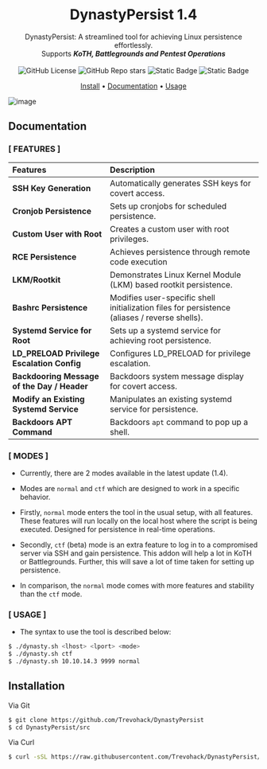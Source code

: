 

<h1 align="center">DynastyPersist 1.4</h1>

<div align="center">
  DynastyPersist: A streamlined tool for achieving Linux persistence effortlessly.<br>
  Supports <b><i>KoTH, Battlegrounds and Pentest Operations</i></b><br>
   <br>
  <img alt="GitHub License" src="https://img.shields.io/github/license/Trevohack/DynastyPersist?style=for-the-badge&labelColor=blue&color=violet">
  <img alt="GitHub Repo stars" src="https://img.shields.io/github/stars/Trevohack/DynastyPersist?style=for-the-badge&labelColor=blue&color=violet">
  <img alt="Static Badge" src="https://img.shields.io/badge/Tested--on-Linux-violet?style=for-the-badge&logo=linux&logoColor=black&labelColor=blue">
  <img alt="Static Badge" src="https://img.shields.io/badge/Bash-violet?style=for-the-badge&logo=gnubash&logoColor=black&labelColor=blue">
  <p></p>
    <a href="https://github.com/Trevohack/DynastyPersist?tab=readme-ov-file#installation">Install</a>
  <span> • </span>
       	<a href="https://github.com/Trevohack/DynastyPersist?tab=readme-ov-file#documentation">Documentation</a>
  <span> • </span>
	<a href="https://github.com/Trevohack/DynastyPersist?tab=readme-ov-file#usage">Usage</a>
  <p></p>
</div>

![image](https://github.com/Trevohack/DynastyPersist/assets/136177431/0abde422-ce91-4aa5-b0a2-f0ed45a9ca23)



## Documentation

### [ FEATURES ]

| Features | Description |
| :-------- | :-------   | 
| **SSH Key Generation** |  Automatically generates SSH keys for covert access.  |
| **Cronjob Persistence** | Sets up cronjobs for scheduled persistence. |
| **Custom User with Root** | Creates a custom user with root privileges. |
| **RCE Persistence** | Achieves persistence through remote code execution |
| **LKM/Rootkit** | Demonstrates Linux Kernel Module (LKM) based rootkit persistence. | 
| **Bashrc Persistence** | Modifies user-specific shell initialization files for persistence (aliases / reverse shells). |
| **Systemd Service for Root** | Sets up a systemd service for achieving root persistence. |
| **LD_PRELOAD Privilege Escalation Config** | Configures LD_PRELOAD for privilege escalation. |
| **Backdooring Message of the Day / Header** | Backdoors system message display for covert access. |
| **Modify an Existing Systemd Service** | Manipulates an existing systemd service for persistence. |
| **Backdoors APT Command** | Backdoors `apt` command to pop up a shell. |


### [ MODES ]

* Currently, there are 2 modes available in the latest update (1.4).

* Modes are `normal` and `ctf` which are designed to work in a specific behavior.

* Firstly, `normal` mode enters the tool in the usual setup, with all features. These features will run locally on the local host where the script is being executed. Designed for persistence in real-time operations.

* Secondly, `ctf` (beta) mode is an extra feature to log in to a compromised server via SSH and gain persistence. This addon will help a lot in KoTH or Battlegrounds. Further, this will save a lot of time taken for setting up persistence. 

* In comparison, the `normal` mode comes with more features and stability than the `ctf` mode. 

### [ USAGE ] 

* The syntax to use the tool is described below: 

```bash
$ ./dynasty.sh <lhost> <lport> <mode> 
$ ./dynasty.sh ctf 
$ ./dynasty.sh 10.10.14.3 9999 normal
``` 

## Installation

Via Git
```bash
$ git clone https://github.com/Trevohack/DynastyPersist
$ cd DynastyPersist/src 
``` 

Via Curl 
```bash
$ curl -sSL https://raw.githubusercontent.com/Trevohack/DynastyPersist/main/src/dynasty.sh | bash
```


